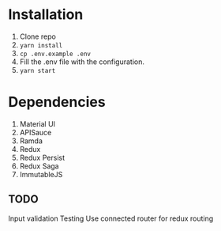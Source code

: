 # Installation
1. Clone repo
2. `yarn install`
3. `cp .env.example .env`
4. Fill the .env file with the configuration.
5. `yarn start`

# Dependencies




1. Material UI
2. APISauce
3. Ramda
4. Redux
5. Redux Persist
6. Redux Saga
7. ImmutableJS


## TODO
Input validation
Testing
Use connected router for redux routing
